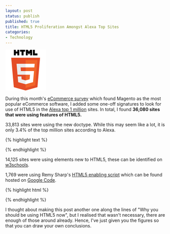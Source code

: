 ```yaml
---
layout: post
status: publish
published: true
title: HTML5 Proliferation Amongst Alexa Top Sites
categories:
- Technology
---
```


<img src="/img/2011/01/HTML5_Logo_128.png" alt="HTML5 Logo" title="HTML5 Logo" />

During this month's <a href="2011/02/magento-extends-lead-in-ecommerce-survey-february-2011/">eCommerce survey</a> which found Magento as the most popular eCommerce software, I added some one-off signatures to look for use of HTML5 in the <a href="http://www.alexa.com/topsites">Alexa top 1 million</a> sites.   In total, I found <strong>36,080 sites that were using features of HTML5.</strong>

33,813 sites were using the new doctype.  While this may seem like a lot, it is only 3.4% of the top million sites according to Alexa.

{% highlight text %}
<!DOCTYPE html>
{% endhighlight %}

14,125 sites were using elements new to HTML5, these can be identified on <a href="http://www.w3schools.com/html/html5_new_elements.asp">w3schools</a>.  

1,769 were using Remy Sharp's <a href="http://remysharp.com/2009/01/07/html5-enabling-script/">HTML5 enabling script</a> which can be found hosted on <a href="http://code.google.com/p/html5shim/">Google Code</a>.

{% highlight html %}
<!--[if lt IE 9]>
<script src="http://html5shim.googlecode.com/svn/trunk/html5.js"></script>
<![endif]-->
{% endhighlight %}

I thought about making this post another one along the lines of "Why you should be using HTML5 now", but I realised that wasn't necessary, there are enough of those around already.  Hence, I've just given you the figures so that you can draw your own conclusions.
